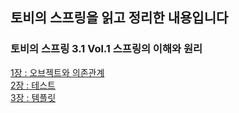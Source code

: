 ## 토비의 스프링을 읽고 정리한 내용입니다

### 토비의 스프링 3.1 Vol.1 스프링의 이해와 원리

[1장 : 오브젝트와 의존관계](https://320hwany.tistory.com/67)   
[2장 : 테스트](https://320hwany.tistory.com/68)    
[3장 : 템플릿](https://320hwany.tistory.com/69)   
